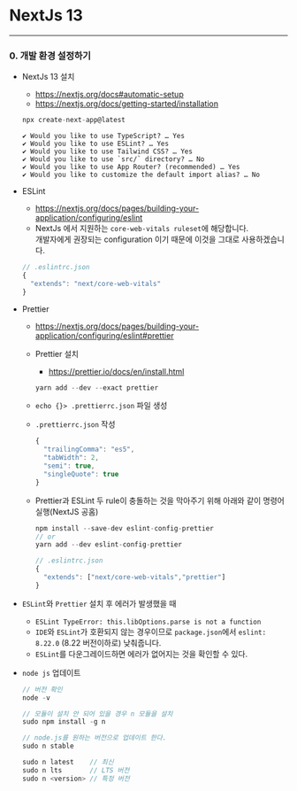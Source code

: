# NextJs 13

<hr />

### 0. 개발 환경 설정하기
- NextJs 13 설치
  - https://nextjs.org/docs#automatic-setup
  - https://nextjs.org/docs/getting-started/installation
  ```javascript
  npx create-next-app@latest
  ```
  ```
  ✔ Would you like to use TypeScript? … Yes
  ✔ Would you like to use ESLint? … Yes
  ✔ Would you like to use Tailwind CSS? … Yes
  ✔ Would you like to use `src/` directory? … No
  ✔ Would you like to use App Router? (recommended) … Yes
  ✔ Would you like to customize the default import alias? … No
  ```

- ESLint
  - https://nextjs.org/docs/pages/building-your-application/configuring/eslint
  - NextJs 에서 지원하는 `core-web-vitals ruleset`에 해당합니다.<br />개발자에게 권장되는 configuration 이기 때문에 이것을 그대로 사용하겠습니다.
  ```javascript
  // .eslintrc.json
  {
    "extends": "next/core-web-vitals"
  }
  ```

- Prettier 
  - https://nextjs.org/docs/pages/building-your-application/configuring/eslint#prettier
  - Prettier 설치
    - https://prettier.io/docs/en/install.html
    ```javascript
    yarn add --dev --exact prettier
    ```

  - `echo {}> .prettierrc.json` 파일 생성
  - `.prettierrc.json` 작성
    ```javascript
    {
      "trailingComma": "es5",
      "tabWidth": 2,
      "semi": true,
      "singleQuote": true
    }
    ```
  - Prettier과 ESLint 두 rule이 충돌하는 것을 막아주기 위해 아래와 같이 명령어 실행(NextJS 공홈)
    ```javascript
    npm install --save-dev eslint-config-prettier
    // or
    yarn add --dev eslint-config-prettier
    ```
    ```javascript
    // .eslintrc.json 
    {
      "extends": ["next/core-web-vitals","prettier"]
    }
    ```

- `ESLint`와 `Prettier` 설치 후 에러가 발생했을 때
  - `ESLint TypeError: this.libOptions.parse is not a function`
  - `IDE`와 `ESLint`가 호환되지 않는 경우이므로 `package.json`에서 `eslint: 8.22.0` (8.22 버전이하로) 낮춰줍니다.
  - `ESLint`를 다운그레이드하면 에러가 없어지는 것을 확인할 수 있다.
  


- `node js` 업데이트
  ```javascript
  // 버전 확인
  node -v

  // 모듈이 설치 안 되어 있을 경우 n 모듈을 설치
  sudo npm install -g n

  // node.js를 원하는 버전으로 업데이트 한다.
  sudo n stable

  sudo n latest    // 최신
  sudo n lts       // LTS 버전
  sudo n <version> // 특정 버전
  ```
